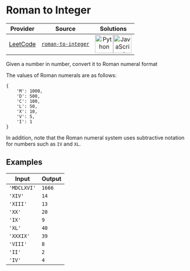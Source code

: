 # Roman to Integer

<!-- INFO TABLE BEGIN -->

| Provider                                        | Source                                                               | Solutions                                                                                                                                                                                                                                                                                                    |
| :---------------------------------------------: | :------------------------------------------------------------------: | :----------------------------------------------------------------------------------------------------------------------------------------------------------------------------------------------------------------------------------------------------------------------------------------------------------: |
| [LeetCode](../../../docs/providers/LeetCode.md) | [`roman-to-integer`](https://leetcode.com/problems/roman-to-integer) | [<img src="https://res.cloudinary.com/rascaltwo/image/upload/v1631924087/python_xzdlti.svg" alt="Python" title="Python" width="50" />](solve.py)[<img src="https://res.cloudinary.com/rascaltwo/image/upload/v1631924076/javascript_ehszr7.svg" alt="JavaScript" title="JavaScript" width="50" />](solve.js) |

<!-- INFO TABLE END -->

Given a number in number, convert it to Roman numeral format

The values of Roman numerals are as follows:

    {
        'M': 1000,
        'D': 500,
        'C': 100,
        'L': 50,
        'X': 10,
        'V': 5,
        'I': 1
    }

In addition, note that the Roman numeral system uses subtractive notation for numbers such as `IV` and `XL`.

## Examples

| Input       | Output |
| ----------- | ------ |
| `'MDCLXVI'` | `1666` |
| `'XIV'`     | `14`   |
| `'XIII'`    | `13`   |
| `'XX'`      | `20`   |
| `'IX'`      | `9`    |
| `'XL'`      | `40`   |
| `'XXXIX'`   | `39`   |
| `'VIII'`    | `8`    |
| `'II'`      | `2`    |
| `'IV'`      | `4`    |
